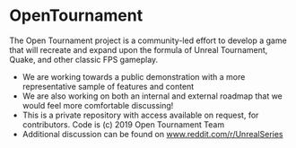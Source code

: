 # OpenTournament

The Open Tournament project is a community-led effort to develop a game that will recreate and expand upon the formula of Unreal Tournament, Quake, and other classic FPS gameplay.

* We are working towards a public demonstration with a more representative sample of features and content
* We are also working on both an internal and external roadmap that we would feel more comfortable discussing!
* This is a private repository with access available on request, for contributors. Code is (c) 2019 Open Tournament Team
* Additional discussion can be found on www.reddit.com/r/UnrealSeries